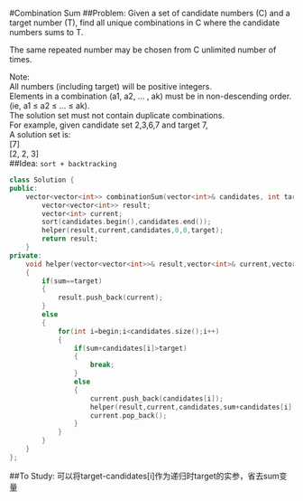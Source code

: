 #Combination Sum
##Problem:
Given a set of candidate numbers (C) and a target number (T), find all unique combinations in C where the candidate numbers sums to T.

The same repeated number may be chosen from C unlimited number of times.

Note:  
All numbers (including target) will be positive integers.  
Elements in a combination (a1, a2, … , ak) must be in non-descending order. (ie, a1 ≤ a2 ≤ … ≤ ak).  
The solution set must not contain duplicate combinations.  
For example, given candidate set 2,3,6,7 and target 7,   
A solution set is:   
[7]   
[2, 2, 3]   
##Idea:
`sort + backtracking`
```cpp
class Solution {
public:
    vector<vector<int>> combinationSum(vector<int>& candidates, int target) {
        vector<vector<int>> result;
        vector<int> current;
        sort(candidates.begin(),candidates.end());
        helper(result,current,candidates,0,0,target);
        return result;
    }
private:
    void helper(vector<vector<int>>& result,vector<int>& current,vector<int>& candidates,int sum,int begin,int target)
    {
        if(sum==target)
        {
            result.push_back(current);
        }
        else
        {
            for(int i=begin;i<candidates.size();i++)
            {
                if(sum+candidates[i]>target)
                {
                    break;
                }
                else
                {
                    current.push_back(candidates[i]);
                    helper(result,current,candidates,sum+candidates[i],i,target);
                    current.pop_back();
                }
            }
        }
    }
};
```
##To Study:
可以将target-candidates[i]作为递归时target的实参，省去sum变量